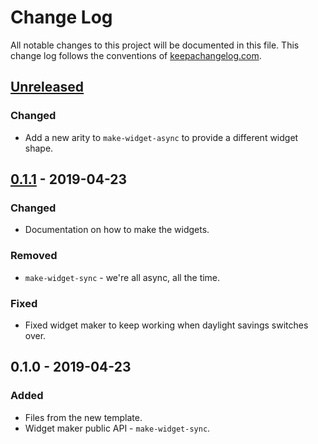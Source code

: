 # Change Log
All notable changes to this project will be documented in this file. This change log follows the conventions of [keepachangelog.com](http://keepachangelog.com/).

## [Unreleased]
### Changed
- Add a new arity to `make-widget-async` to provide a different widget shape.

## [0.1.1] - 2019-04-23
### Changed
- Documentation on how to make the widgets.

### Removed
- `make-widget-sync` - we're all async, all the time.

### Fixed
- Fixed widget maker to keep working when daylight savings switches over.

## 0.1.0 - 2019-04-23
### Added
- Files from the new template.
- Widget maker public API - `make-widget-sync`.

[Unreleased]: https://github.com/your-name/pubsub/compare/0.1.1...HEAD
[0.1.1]: https://github.com/your-name/pubsub/compare/0.1.0...0.1.1
